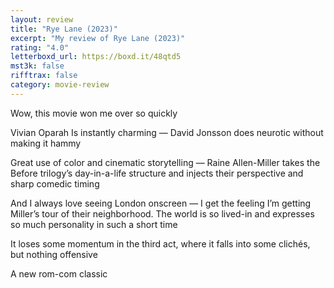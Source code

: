 ```yaml
---
layout: review
title: "Rye Lane (2023)"
excerpt: "My review of Rye Lane (2023)"
rating: "4.0"
letterboxd_url: https://boxd.it/48qtd5
mst3k: false
rifftrax: false
category: movie-review
---
```


Wow, this movie won me over so quickly

Vivian Oparah Is instantly charming — David Jonsson does neurotic without making it hammy

Great use of color and cinematic storytelling — Raine Allen-Miller takes the Before trilogy’s day-in-a-life structure and injects their perspective and sharp comedic timing

And I always love seeing London onscreen — I get the feeling I’m getting Miller’s tour of their neighborhood. The world is so lived-in and expresses so much personality in such a short time

It loses some momentum in the third act, where it falls into some clichés, but nothing offensive

A new rom-com classic
